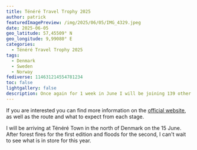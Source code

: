 ```yaml
---
title: Ténéré Travel Trophy 2025
author: patrick
featuredImagePreview: /img/2025/06/05/IMG_4329.jpeg
date: 2025-06-05
geo_latitude: 57,45509° N
geo_longitude: 9,99080° E
categories:
  - Ténéré Travel Trophy 2025
tags:
  - Denmark
  - Sweden
  - Norway
fediverse: 114631214554781234
toc: false
lightgallery: false
description: Once again for 1 week in June I will be joining 139 other Ténéré riders to take part in the Ténéré Travel Trophy. This time we will be heading north. Starting in Denmark, crossing to Sweden before finishing in Norway. If the previous 2 editions are anything to go by, then this is going to be another amazing trip, and this is Scandinavia, the scenery is going to be stunning.
---
```


<!--more-->

If you are interested you can find more information on the [official website](https://www.teneretraveltrophy.com/2025-edition/), as well as the route and what to expect from each stage.

I will be arriving at Ténéré Town in the north of Denmark on the 15 June. After forest fires for the first edition and floods for the second, I can't wait to see what is in store for this year.
